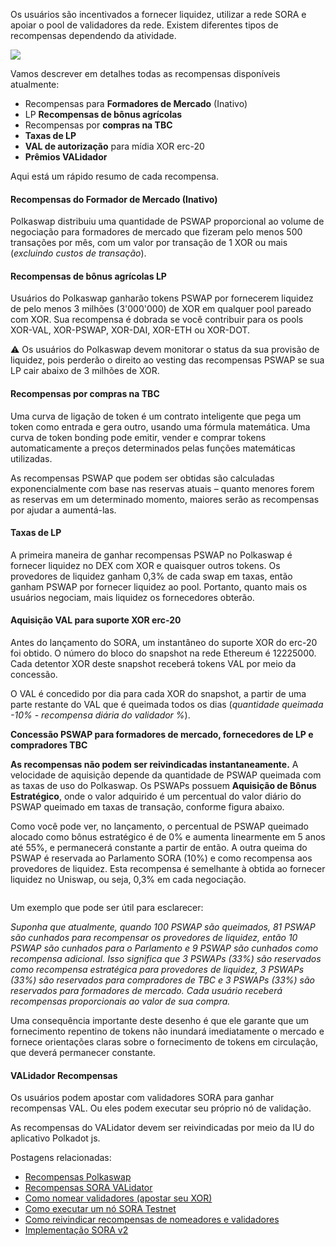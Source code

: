 Os usuários são incentivados a fornecer liquidez, utilizar a rede SORA e apoiar o pool de validadores da rede. Existem diferentes tipos de recompensas dependendo da atividade.

![](/.gitbook/assets/rewards-types.png)

Vamos descrever em detalhes todas as recompensas disponíveis atualmente:

- Recompensas para **Formadores de Mercado** (Inativo)
- LP **Recompensas de bônus agrícolas**
- Recompensas por **compras na TBC**
- **Taxas de LP**
- **VAL de autorização** para mídia XOR erc-20
- **Prêmios VALidador**

Aqui está um rápido resumo de cada recompensa.

#### Recompensas do Formador de Mercado (Inativo)

Polkaswap distribuiu uma quantidade de PSWAP proporcional ao volume de negociação para formadores de mercado que fizeram pelo menos 500 transações por mês, com um valor por transação de 1 XOR ou mais (_excluindo custos de transação_).

#### Recompensas de bônus agrícolas LP

Usuários do Polkaswap ganharão tokens PSWAP por fornecerem liquidez de pelo menos 3 milhões (3'000'000) de XOR em qualquer pool pareado com XOR. Sua recompensa é dobrada se você contribuir para os pools XOR-VAL, XOR-PSWAP, XOR-DAI, XOR-ETH ou XOR-DOT.

⚠️ Os usuários do Polkaswap devem monitorar o status da sua provisão de liquidez, pois perderão o direito ao vesting das recompensas PSWAP se sua LP cair abaixo de 3 milhões de XOR.

#### Recompensas por compras na TBC

Uma curva de ligação de token é um contrato inteligente que pega um token como entrada e gera outro, usando uma fórmula matemática. Uma curva de token bonding pode emitir, vender e comprar tokens automaticamente a preços determinados pelas funções matemáticas utilizadas.

As recompensas PSWAP que podem ser obtidas são calculadas exponencialmente com base nas reservas atuais – quanto menores forem as reservas em um determinado momento, maiores serão as recompensas por ajudar a aumentá-las.

#### Taxas de LP

A primeira maneira de ganhar recompensas PSWAP no Polkaswap é fornecer liquidez no DEX com XOR e quaisquer outros tokens. Os provedores de liquidez ganham 0,3% de cada swap em taxas, então ganham PSWAP por fornecer liquidez ao pool. Portanto, quanto mais os usuários negociam, mais liquidez os fornecedores obterão.

#### Aquisição VAL para suporte XOR erc-20

Antes do lançamento do SORA, um instantâneo do suporte XOR do erc-20 foi obtido. O número do bloco do snapshot na rede Ethereum é 12225000. Cada detentor XOR deste snapshot receberá tokens VAL por meio da concessão.

O VAL é concedido por dia para cada XOR do snapshot, a partir de uma parte restante do VAL que é queimada todos os dias (_quantidade queimada -10% - recompensa diária do validador %_).

**Concessão PSWAP para formadores de mercado, fornecedores de LP e compradores TBC**

**As recompensas não podem ser reivindicadas instantaneamente.** A velocidade de aquisição depende da quantidade de PSWAP queimada com as taxas de uso do Polkaswap. Os PSWAPs possuem **Aquisição de Bônus Estratégico**, onde o valor adquirido é um percentual do valor diário do PSWAP queimado em taxas de transação, conforme figura abaixo.

Como você pode ver, no lançamento, o percentual de PSWAP queimado alocado como bônus estratégico é de 0% e aumenta linearmente em 5 anos até 55%, e permanecerá constante a partir de então. A outra queima do PSWAP é reservada ao Parlamento SORA (10%) e como recompensa aos provedores de liquidez. Esta recompensa é semelhante à obtida ao fornecer liquidez no Uniswap, ou seja, 0,3% em cada negociação.

<figure><img src="/.gitbook/assets/strategic-bonus-vesting-updated.png" alt=""><figcaption></figcaption></figure>

Um exemplo que pode ser útil para esclarecer:

_Suponha que atualmente, quando 100 PSWAP são queimados, 81 PSWAP são cunhados para recompensar os provedores de liquidez, então 10 PSWAP são cunhados para o Parlamento e 9 PSWAP são cunhados como recompensa adicional. Isso significa que 3 PSWAPs (33%) são reservados como recompensa estratégica para provedores de liquidez, 3 PSWAPs (33%) são reservados para compradores de TBC e 3 PSWAPs (33%) são reservados para formadores de mercado. Cada usuário receberá recompensas proporcionais ao valor de sua compra._

Uma consequência importante deste desenho é que ele garante que um fornecimento repentino de tokens não inundará imediatamente o mercado e fornece orientações claras sobre o fornecimento de tokens em circulação, que deverá permanecer constante.

#### VALidador Recompensas

Os usuários podem apostar com validadores SORA para ganhar recompensas VAL. Ou eles podem executar seu próprio nó de validação.

As recompensas do VALidator devem ser reivindicadas por meio da IU do aplicativo Polkadot js.

Postagens relacionadas:

- [Recompensas Polkaswap](https://medium.com/polkaswap/pswap-rules-everything-around-me-three-pathways-to-polkaswap-rewards-63842caf88c0)
- [Recompensas SORA VALidator](https://medium.com/sora-xor/sora-validator-rewards-419320e22df8?source=search_popover-------------------------------------)
- [Como nomear validadores (apostar seu XOR)](https://wiki.sora.org/pt/guides/how-to-nominate-validators-stake-your-xor)
- [Como executar um nó SORA Testnet](https://medium.com/sora-xor/how-to-run-a-sora-testnet-node-a4d42a9de1af)
- [Como reivindicar recompensas de nomeadores e validadores](https://wiki.sora.org/pt/guides/how-to-claim-staking-rewards)
- [Implementação SORA v2](https://medium.com/sora-xor/sora-v2-implementation-1febd3260b87)
